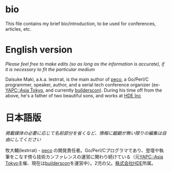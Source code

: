 # bio

This file contains my brief bio/introduction, to be used for conferences, articles, etc.

# English version

*Please feel free to make edits (so as long as the information is accurate), if it is necessary to fit the particular medium*

Daisuke Maki, a.k.a. lestrrat, is the main author of [peco](https://github.com/peco/peco), a Go/Perl/C programmer, speaker, author, and a serial tech conference organizer (ex-[YAPC::Asia Tokyo](http://yapcasia.org), and currently [builderscon](https://builderscon.io)). During his time off from the above, he's a father of two beautiful sons, and works at [HDE Inc](https://www.hde.co.jp)

# 日本語版

*掲載媒体の必要に応じて名前部分を省くなど、情報に齟齬が無い限りの編集は自由にしてください*

牧大輔(lestrrat) - [peco](https://github.com/peco/peco) の開発責任者。Go/Perl/Cプログラマであり、登壇や執筆をこなす傍ら技術カンファレンスの運営に関わり続けている（元[YAPC::Asia Tokyo](http://yapcasia.org)主催、現在は[builderscon](https://builderscon.io)を運営中）。2児の父。[株式会社HDE](https://www.hde.co.jp)所属。
